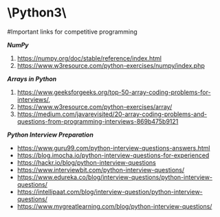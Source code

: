# \Python3\


#Important links for competitive programming

***NumPy***

1. https://numpy.org/doc/stable/reference/index.html
2. https://www.w3resource.com/python-exercises/numpy/index.php


***Arrays in Python***

1. https://www.geeksforgeeks.org/top-50-array-coding-problems-for-interviews/,
2. https://www.w3resource.com/python-exercises/array/
3. https://medium.com/javarevisited/20-array-coding-problems-and-questions-from-programming-interviews-869b475b9121


***Python Interview Preparation***

* https://www.guru99.com/python-interview-questions-answers.html
* https://blog.imocha.io/python-interview-questions-for-experienced
* https://hackr.io/blog/python-interview-questions
* https://www.interviewbit.com/python-interview-questions/
* https://www.edureka.co/blog/interview-questions/python-interview-questions/
* https://intellipaat.com/blog/interview-question/python-interview-questions/
* https://www.mygreatlearning.com/blog/python-interview-questions/


